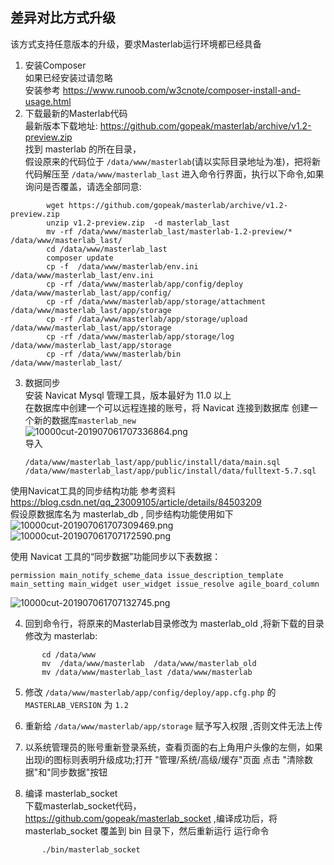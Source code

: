 ## 差异对比方式升级  
  该方式支持任意版本的升级，要求Masterlab运行环境都已经具备

 1. 安装Composer  
    如果已经安装过请忽略  
    安装参考 https://www.runoob.com/w3cnote/composer-install-and-usage.html  
2. 下载最新的Masterlab代码  
     最新版本下载地址:  https://github.com/gopeak/masterlab/archive/v1.2-preview.zip  
     找到 masterlab 的所在目录，  
	 假设原来的代码位于 `/data/www/masterlab`(请以实际目录地址为准)，把将新代码解压至 `/data/www/masterlab_last` 
     进入命令行界面，执行以下命令,如果询问是否覆盖，请选全部同意:  
```
        wget https://github.com/gopeak/masterlab/archive/v1.2-preview.zip 
        unzip v1.2-preview.zip  -d masterlab_last
        mv -rf /data/www/masterlab_last/masterlab-1.2-preview/* /data/www/masterlab_last/
		cd /data/www/masterlab_last
		composer update
        cp -f  /data/www/masterlab/env.ini       /data/www/masterlab_last/env.ini
        cp -rf /data/www/masterlab/app/config/deploy /data/www/masterlab_last/app/config/
        cp -rf /data/www/masterlab/app/storage/attachment  /data/www/masterlab_last/app/storage
        cp -rf /data/www/masterlab/app/storage/upload     /data/www/masterlab_last/app/storage
        cp -rf /data/www/masterlab/app/storage/log        /data/www/masterlab_last/app/storage
        cp -rf /data/www/masterlab/bin                    /data/www/masterlab_last/
```  
 3. 数据同步  
     安装 Navicat Mysql 管理工具，版本最好为 11.0 以上  
     在数据库中创建一个可以远程连接的账号，将 Navicat 连接到数据库 
     创建一个新的数据库`masterlab_new`  
![10000cut-201907061707336864.png](http://pm.masterlab.vip/attachment/image/20190706/10000cut-201907061707336864.png "截图-10000cut-201907061707336864.png")  
     导入
      ```text
      /data/www/masterlab_last/app/public/install/data/main.sql 
      /data/www/masterlab_last/app/public/install/data/fulltext-5.7.sql 
      ```
  
使用Navicat工具的同步结构功能
参考资料   https://blog.csdn.net/qq_23009105/article/details/84503209  
假设原数据库名为 masterlab_db , 同步结构功能使用如下  
![10000cut-201907061707309469.png](http://pm.masterlab.vip/attachment/image/20190706/10000cut-201907061707309469.png "截图-10000cut-201907061707309469.png")   
![10000cut-201907061707172590.png](http://pm.masterlab.vip/attachment/image/20190706/10000cut-201907061707172590.png "截图-10000cut-201907061707172590.png")  
  
  
使用 Navicat 工具的“同步数据”功能同步以下表数据：  
```text
permission main_notify_scheme_data issue_description_template main_setting main_widget user_widget issue_resolve agile_board_column  
```
![10000cut-201907061707132745.png](http://pm.masterlab.vip/attachment/image/20190706/10000cut-201907061707132745.png "截图-10000cut-201907061707132745.png")  
    
 4. 回到命令行，将原来的Masterlab目录修改为 masterlab_old ,将新下载的目录修改为 masterlab:  
 ```text
		cd /data/www
        mv  /data/www/masterlab  /data/www/masterlab_old
		mv /data/www/masterlab_last /data/www/masterlab
```
 5. 修改 `/data/www/masterlab/app/config/deploy/app.cfg.php` 的 `MASTERLAB_VERSION` 为 `1.2`  
 
 6. 重新给 `/data/www/masterlab/app/storage` 赋予写入权限 ,否则文件无法上传
    
 
 7. 以系统管理员的账号重新登录系统，查看页面的右上角用户头像的左侧，如果出现i的图标则表明升级成功;打开 "管理/系统/高级/缓存"页面
    点击 "清除数据"和"同步数据"按钮
 
 8. 编译 masterlab_socket    
    下载masterlab_socket代码， https://github.com/gopeak/masterlab_socket ,编译成功后，将 masterlab_socket 覆盖到 bin 目录下，然后重新运行
运行命令
```text
       ./bin/masterlab_socket
```
